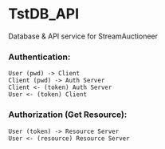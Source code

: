# TstDB_API
Database &amp; API service for StreamAuctioneer

### Authentication:
    User (pwd) -> Client
    Client (pwd) -> Auth Server
    Client <- (token) Auth Server
    User <- (token) Client
  
### Authorization (Get Resource):
    User (token) -> Resource Server
    User <- (resource) Resource Server
